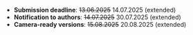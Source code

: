 - **Submission deadline**:      <s>13.06.2025</s> 14.07.2025 (extended)
- **Notification to authors**:  <s>14.07.2025</s> 30.07.2025 (extended)
- **Camera-ready versions**:    <s>15.08.2025</s> 20.08.2025 (extended)
